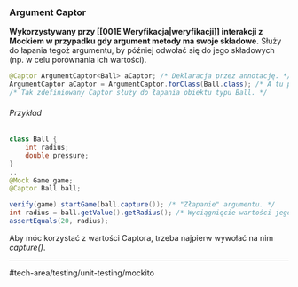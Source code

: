 ### Argument Captor
**Wykorzystywany przy [[001E Weryfikacja|weryfikacji]] interakcji z Mockiem w przypadku gdy argument metody ma swoje składowe.** Służy do łapania tegoż argumentu, by później odwołać się do jego składowych (np. w celu porównania ich wartości).
```java
@Captor ArgumentCaptor<Ball> aCaptor; /* Deklaracja przez annotację. */
ArgumentCaptor aCaptor = ArgumentCaptor.forClass(Ball.class); /* A tu przez metodę. */
/* Tak zdefiniowany Captor służy do łapania obiektu typu Ball. */
```

###### Przykład
```java
class Ball {
	int radius;
	double pressure;
}
..
@Mock Game game;
@Captor Ball ball;

verify(game).startGame(ball.capture()); /* "Złapanie" argumentu. */
int radius = ball.getValue().getRadius(); /* Wyciągnięcie wartości jego składowej. */
assertEquals(20, radius);
```
Aby móc korzystać z wartości Captora, trzeba najpierw wywołać na nim _capture()_.

___

#tech-area/testing/unit-testing/mockito


